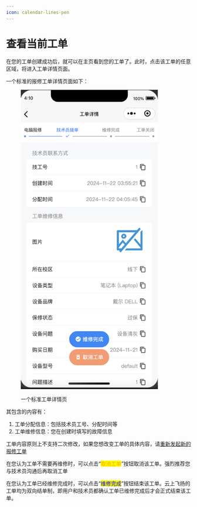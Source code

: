 ```yaml
---
icon: calendar-lines-pen
---
```


# 查看当前工单

在您的工单创建成功后，就可以在主页看到您的工单了。此时，点击该工单的任意区域，将进入工单详情页面。

一个标准的报修工单详情页面如下：

<figure><img src="../.gitbook/assets/QQ_1732219837745.png" alt="" width="374"><figcaption><p>一个标准工单详情页</p></figcaption></figure>

其包含的内容有：

1. 工单分配信息：包括技术员工号、分配时间等
2. 工单维修信息：您在创建时填写的故障信息

工单内容原则上不支持二次修改，如果您想改变工单的具体内容，请[重新发起新的报修工单](new.md)

在您认为工单不需要再维修时，可以点击“<mark style="color:orange;">取消工单</mark>”按钮取消该工单。强烈推荐您与技术员沟通后再取消工单

在您认为工单已经维修完成时，可以点击“<mark style="color:blue;">维修完成</mark>”按钮结束该工单。云上飞扬的工单均为双向结单制，即用户和技术员都确认工单已维修完成后才会正式结束该工单。
